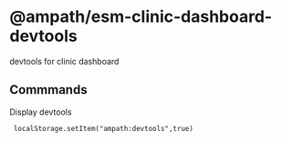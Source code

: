 # @ampath/esm-clinic-dashboard-devtools

devtools for clinic dashboard

## Commmands

Display devtools

```
 localStorage.setItem("ampath:devtools",true)
```